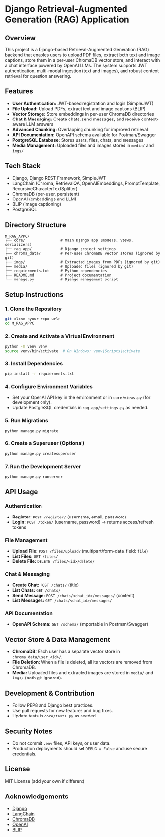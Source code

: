 # Django Retrieval-Augmented Generation (RAG) Application

## Overview
This project is a Django-based Retrieval-Augmented Generation (RAG) backend that enables users to upload PDF files, extract both text and image captions, store them in a per-user ChromaDB vector store, and interact with a chat interface powered by OpenAI LLMs. The system supports JWT authentication, multi-modal ingestion (text and images), and robust context retrieval for question answering.

## Features
- **User Authentication:** JWT-based registration and login (SimpleJWT)
- **File Upload:** Upload PDFs, extract text and image captions (BLIP)
- **Vector Storage:** Store embeddings in per-user ChromaDB directories
- **Chat & Messaging:** Create chats, send messages, and receive context-aware LLM answers
- **Advanced Chunking:** Overlapping chunking for improved retrieval
- **API Documentation:** OpenAPI schema available for Postman/Swagger
- **PostgreSQL Database:** Stores users, files, chats, and messages
- **Media Management:** Uploaded files and images stored in `media/` and `imgs/`

## Tech Stack
- Django, Django REST Framework, SimpleJWT
- LangChain (Chroma, RetrievalQA, OpenAIEmbeddings, PromptTemplate, RecursiveCharacterTextSplitter)
- ChromaDB (per-user, persistent)
- OpenAI (embeddings and LLM)
- BLIP (image captioning)
- PostgreSQL

## Directory Structure
```
M_RAG_APPC/
├── core/                # Main Django app (models, views, serializers)
├── rag_app/             # Django project settings
├── chroma_data/         # Per-user ChromaDB vector stores (ignored by git)
├── imgs/                # Extracted images from PDFs (ignored by git)
├── media/               # Uploaded files (ignored by git)
├── requierments.txt     # Python dependencies
├── README.md            # Project documentation
└── manage.py            # Django management script
```

## Setup Instructions

### 1. Clone the Repository
```bash
git clone <your-repo-url>
cd M_RAG_APPC
```

### 2. Create and Activate a Virtual Environment
```bash
python -m venv venv
source venv/bin/activate  # On Windows: venv\Scripts\activate
```

### 3. Install Dependencies
```bash
pip install -r requierments.txt
```

### 4. Configure Environment Variables
- Set your OpenAI API key in the environment or in `core/views.py` (for development only).
- Update PostgreSQL credentials in `rag_app/settings.py` as needed.

### 5. Run Migrations
```bash
python manage.py migrate
```

### 6. Create a Superuser (Optional)
```bash
python manage.py createsuperuser
```

### 7. Run the Development Server
```bash
python manage.py runserver
```

## API Usage

### Authentication
- **Register:** `POST /register/` (username, email, password)
- **Login:** `POST /token/` (username, password) → returns access/refresh tokens

### File Management
- **Upload File:** `POST /files/upload/` (multipart/form-data, field: `file`)
- **List Files:** `GET /files/`
- **Delete File:** `DELETE /files/<id>/delete/`

### Chat & Messaging
- **Create Chat:** `POST /chats/` (title)
- **List Chats:** `GET /chats/`
- **Send Message:** `POST /chats/<chat_id>/messages/` (content)
- **List Messages:** `GET /chats/<chat_id>/messages/`

### API Documentation
- **OpenAPI Schema:** `GET /schema/` (importable in Postman/Swagger)

## Vector Store & Data Management
- **ChromaDB:** Each user has a separate vector store in `chroma_data/user_<id>/`.
- **File Deletion:** When a file is deleted, all its vectors are removed from ChromaDB.
- **Media:** Uploaded files and extracted images are stored in `media/` and `imgs/` (both git-ignored).

## Development & Contribution
- Follow PEP8 and Django best practices.
- Use pull requests for new features and bug fixes.
- Update tests in `core/tests.py` as needed.

## Security Notes
- Do not commit `.env` files, API keys, or user data.
- Production deployments should set `DEBUG = False` and use secure credentials.

## License
MIT License (add your own if different)

## Acknowledgements
- [Django](https://www.djangoproject.com/)
- [LangChain](https://python.langchain.com/)
- [ChromaDB](https://www.trychroma.com/)
- [OpenAI](https://platform.openai.com/)
- [BLIP](https://huggingface.co/Salesforce/blip-image-captioning-base) 